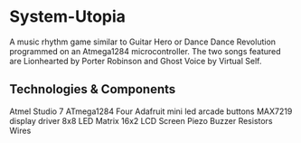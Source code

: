# System-Utopia


A music rhythm game similar to Guitar Hero or Dance Dance Revolution programmed on an Atmega1284 microcontroller.
The two songs featured are
Lionhearted by Porter Robinson and Ghost Voice by Virtual Self.

## Technologies & Components
Atmel Studio 7
ATmega1284
Four Adafruit mini led arcade buttons
MAX7219 display driver
8x8 LED Matrix
16x2 LCD Screen
Piezo Buzzer
Resistors
Wires
